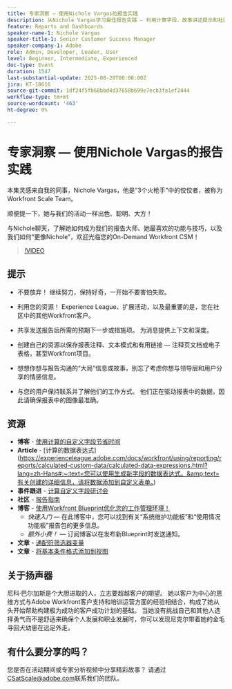 ```yaml
---
title: 专家洞察 — 使用Nichole Vargas的报告实践
description: 从Nichole Vargas学习最佳报告实践 — 利用计算字段、故事讲述提示和社区驱动型资源提升您的Workfront报告技能。
feature: Reports and Dashboards
speaker-name-1: Nichole Vargas
speaker-title-1: Senior Customer Success Manager
speaker-company-1: Adobe
role: Admin, Developer, Leader, User
level: Beginner, Intermediate, Experienced
doc-type: Event
duration: 1547
last-substantial-update: 2025-08-20T00:00:00Z
jira: KT-18616
source-git-commit: 1df24f5fb68bbd4d37658b699e7ecb3fa1ef2444
workflow-type: tm+mt
source-wordcount: '463'
ht-degree: 0%

---
```



# 专家洞察 — 使用Nichole Vargas的报告实践

本集灵感来自我的同事，Nichole Vargas，他是“3个火枪手”中的佼佼者，被称为Workfront Scale Team。

顺便提一下，她与我们的活动一样出色、聪明、大方！ 

与Nichole聊天，了解她如何成为我们的报告大师、她最喜欢的功能与技巧，以及我们如何“更像Nichole”，欢迎光临您的On-Demand Workfront CSM！ 

>[!VIDEO](https://video.tv.adobe.com/v/3469975/?learn=on&enablevpops&captions=chi_hans)

## 提示

* 不要放弃！ 继续努力，保持好奇，一开始不要害怕失败。 
* 利用您的资源！ Experience League、扩展活动，以及最重要的是，您在社区中的其他Workfront客户。 
* 共享发送报告后所需的预期下一步或措施项。 为消息提供上下文和深度。

* 创建自己的资源以保存报表注释、文本模式和有用链接 — 注释页文档或电子表格，甚至Workfront项目。 
* 想想你想与报告沟通的“大局”信息或故事，别忘了考虑你想与领导层和用户分享的情感信息。 
* 与您的用户保持联系并了解他们的工作方式。 他们正在驱动报表中的数据，因此请确保报表中的图像最准确。 

## 资源

* **博客** - [使用计算的自定义字段节省时间](https://experienceleaguecommunities.adobe.com/t5/workfront-blogs/save-time-using-calculated-fields-to-capture-dates-details-and/ba-p/518237)
* **Article** - [计算的数据表达式]&#x200B;(https://experienceleague.adobe.com/docs/workfront/using/reporting/reports/calculated-custom-data/calculated-data-expressions.html?lang=zh-Hans#:~:text=您可以使用生成新字段的数据表达式。&amp;text=有关创建的详细信息，请将数据添加到自定义表单。)
* **事件跟进** - [计算自定义字段研讨会](https://experienceleaguecommunities.adobe.com/t5/workfront-discussions/follow-up-calculated-custom-fields-workshop/td-p/592725)
* **社区** - [报告指南](https://experienceleaguecommunities.adobe.com/t5/workfront-discussions/the-first-ever-adobe-workfront-customer-reporting-cookbook-is/m-p/478722#M1406)
* **博客** - [使用Workfront Blueprint优化您的工作管理环境！](https://experienceleaguecommunities.adobe.com/t5/workfront-blogs/use-workfront-blueprints-to-optimize-your-work-management/ba-p/547147)
   * *快速入门* — 在此博客中，您可以找到有关“系统维护功能板”和“使用情况功能板”报告包的更多信息。 
   * *额外小费！* — 订阅博客以在发布新Blueprint时发送通知。 
* **文章** - [通配符筛选器变量](https://experienceleague.adobe.com/docs/workfront/using/reporting/reports/report-elements/understand-wildcard-filter-variables.html?lang=zh-Hans)
* **文章** - [将基本条件格式添加到视图](https://experienceleague.adobe.com/docs/workfront-learn/tutorials-workfront/reporting/basic-reporting/add-basic-conditional-formatting-to-a-view.html?lang=zh-Hans)

## 关于扬声器

尼科·巴尔加斯是个大胆进取的人，立志要超越客户的期望。 她以客户为中心的思维方式与Adobe Workfront客户支持和培训运营方面的经验相结合，构成了她从头开始帮助构建极为成功的客户成功计划的基础。 当她没有挑战自己和其他人选择勇气而不是舒适来确保个人发展和职业发展时，你可以发现尼克尔带着她的金毛寻回犬幼崽在远足外走。 

## 有什么要分享的吗？

您是否在活动期间或专家分析视频中分享精彩故事？ 请通过[CSatScale@adobe.com](mailto:CSatScale@adobe.com)联系我们的团队。

